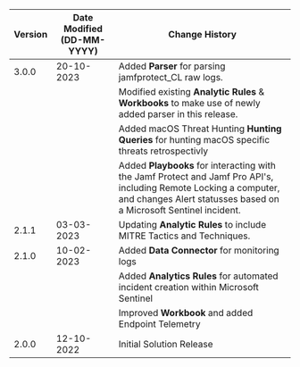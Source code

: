 | **Version** | **Date Modified (DD-MM-YYYY)** | **Change History**                          |
|-------------|--------------------------------|---------------------------------------------|
| 3.0.0       | 20-10-2023                     | Added **Parser** for parsing jamfprotect_CL raw logs.
|             |                                | Modified existing **Analytic Rules** & **Workbooks** to make use of newly added parser in this release.
|             |                                | Added macOS Threat Hunting **Hunting Queries** for hunting macOS specific threats retrospectivly
|             |                                | Added **Playbooks** for interacting with the Jamf Protect and Jamf Pro API's, including Remote Locking a computer, and changes Alert statusses based on a Microsoft Sentinel incident. 
| 2.1.1       | 03-03-2023                     | Updating **Analytic Rules** to include MITRE Tactics and Techniques.
| 2.1.0       | 10-02-2023                     | Added **Data Connector** for monitoring logs
|             |                                | Added **Analytics Rules** for automated incident creation within Microsoft Sentinel
|             |                                | Improved **Workbook** and added Endpoint Telemetry
| 2.0.0       | 12-10-2022                     | Initial Solution Release |
